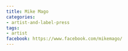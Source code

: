 ```yaml
---
title: Mike Mago
categories:
- artist-and-label-press
tags:
- artist
facebook: https://www.facebook.com/mikemago/
---
```


